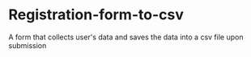 # Registration-form-to-csv
A form that collects user's data and saves the data into a csv file upon submission 
